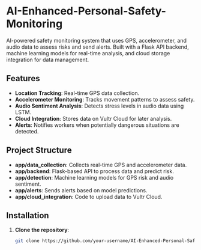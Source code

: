 # AI-Enhanced-Personal-Safety-Monitoring
AI-powered safety monitoring system that uses GPS, accelerometer, and audio data to assess risks and send alerts. Built with a Flask API backend, machine learning models for real-time analysis, and cloud storage integration for data management.

## Features

- **Location Tracking**: Real-time GPS data collection.
- **Accelerometer Monitoring**: Tracks movement patterns to assess safety.
- **Audio Sentiment Analysis**: Detects stress levels in audio data using LSTM.
- **Cloud Integration**: Stores data on Vultr Cloud for later analysis.
- **Alerts**: Notifies workers when potentially dangerous situations are detected.

## Project Structure

- **app/data_collection**: Collects real-time GPS and accelerometer data.
- **app/backend**: Flask-based API to process data and predict risk.
- **app/detection**: Machine learning models for GPS risk and audio sentiment.
- **app/alerts**: Sends alerts based on model predictions.
- **app/cloud_integration**: Code to upload data to Vultr Cloud.

## Installation

1. **Clone the repository**:
   ```bash
   git clone https://github.com/your-username/AI-Enhanced-Personal-Safety-Monitoring.git

